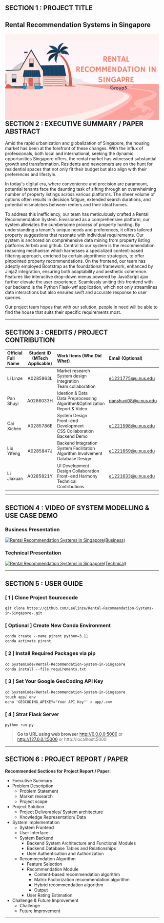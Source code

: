 ## SECTION 1 : PROJECT TITLE
## Rental Recommendation Systems in Singapore

<img src="SystemCode/Rental-Recommendation-System-in-Singapore/app/static/img/Rental.jpg"
     style="float: left; margin-right: 0px;" />

---

## SECTION 2 : EXECUTIVE SUMMARY / PAPER ABSTRACT
Amid the rapid urbanization and globalization of Singapore, the housing market has been at the forefront of these changes. With the influx of professionals, both local and international, seeking the dynamic opportunities Singapore offers, the rental market has witnessed substantial growth and transformation. Residents and newcomers are on the hunt for residential spaces that not only fit their budget but also align with their preferences and lifestyle.

In today's digital era, where convenience and precision are paramount, potential tenants face the daunting task of sifting through an overwhelming number of property listings across various platforms. The sheer volume of options often results in decision fatigue, extended search durations, and potential mismatches between renters and their ideal homes.

To address this inefficiency, our team has meticulously crafted a Rental Recommendation System. Envisioned as a comprehensive platform, our system alleviates the cumbersome process of property hunting. By understanding a tenant's unique needs and preferences, it offers tailored property suggestions that resonate with individual requirements.
Our system is anchored on comprehensive data mining from property listing platforms Airbnb and github. Central to our system is the recommendation reasoning mechanism which harnesses a specialized content-based filtering approach, enriched by certain algorithmic strategies, to offer pinpointed property recommendations. On the frontend, our team has adeptly employed Bootstrap as the foundational framework, enhanced by Jinja2 integration, ensuring both adaptability and aesthetic coherence. Features like interactive drop-down menus powered by JavaScript ajax further elevate the user experience. Seamlessly uniting this frontend with our backend is the Python Flask-wtf application, which not only streamlines data interactions but also ensures swift and accurate response to user queries.

Our project team hopes that with our solution, people in need will be able to find the house that suits their specific requirements most.


---

## SECTION 3 : CREDITS / PROJECT CONTRIBUTION

| Official Full Name  | Student ID (MTech Applicable)  | Work Items (Who Did What) | Email (Optional) |
| :------------ |:---------------:| :-----| :-----|
| Li Linze | A0285963L | Market research<br>System design<br>Integration<br>Team collaboration| e1221775@u.nus.edu |
| Pan Shuyi | A0286033H | Ideation & Data<br>Data Preprocessing<br>Algorithm&Optimization<br>Report & Video| panshuyi08@u.nus.edu |
| Cai Xichen | A0285786E | System Design<br>Front-end Development<br>CSS Collaboration<br>Backend Demo<br>| e1221598@u.nus.edu |
| Liu Yifeng | A0285847J | Backend Integration<br>System Facilitation<br>Algorithm Involvement<br>Database Design| e1221659@u.nus.edu |
| Li Jiaxuan | A0285821Y | UI Development<br>Design Collaboration<br>Front-end Harmony<br>Technical Contributions| e1221633@u.nus.edu |

---

## SECTION 4 : VIDEO OF SYSTEM MODELLING & USE CASE DEMO

### Business Presentation
[![Rental Recommendation Systems in Singapore(Business)](http://img.youtube.com/vi/mn_TUcbrk2E/0.jpg)](https://www.youtube.com/watch?v=mn_TUcbrk2E  "Rental Recommendation Systems in Singapore")


### Technical Presentation
[![Rental Recommendation Systems in Singapore(Technical)](http://img.youtube.com/vi/dCElCLCmM4k/0.jpg)](https://youtu.be/dCElCLCmM4k?si=FR2ZjpwK_1keAHZv  "Rental Recommendation Systems in Singapore")


---

## SECTION 5 : USER GUIDE


### [ 1 ] Clone Project Sourcecode
```
git clone https://github.com/Leelinze/Rental-Recommendation-Systems-in-Singapore-.git
```


### [ Optional ] Create New Conda Environment
```
conda create --name pjrent python=3.11
conda activate pjrent
```

### [ 2 ] Install Required Packages via pip
```
cd SystemCode/Rental-Recommendation-System-in-Singapore
conda install --file requirements.txt
```

### [ 3 ] Set Your Google GeoCoding API Key
```
cd SystemCode/Rental-Recommendation-System-in-Singapore
touch app/.env
echo 'GEOCODING_APIKEY="Your API Key"' > app/.env
```

### [ 4 ] Strat Flask Server
```
python run.py
```


> **Go to URL using web browser** http://0.0.0.0:5000 or http://127.0.0.1:5000 or http://localhost:5000

---
## SECTION 6 : PROJECT REPORT / PAPER


**Recommended Sections for Project Report / Paper:**
- Executive Summary
- Problem Description
  - Problem Statement
  - Market research
  - Project scope
- Project Solution
  - Project Deliverables/ System architecture
  - Knowledge Representation/ Data
- System implementation
  - System Frontend
  - User Interface
  - System Backend
    - Backend System Architecture and Functional Modules
    - Backend Database Tables and Relationships
    - User Authentication and Authorization
  - Recommendation Algorithm
    - Feature Selection
    - Recommendation Module
      - Content-based recommendation algorithm
      - Matrix Factorization recommendation algorithm
      - Hybrid recommendation algorithm
      - Output
    - User Rating Estimation
- Challenge & Future Improvement
  - Challenge
  - Future Improvement

---
